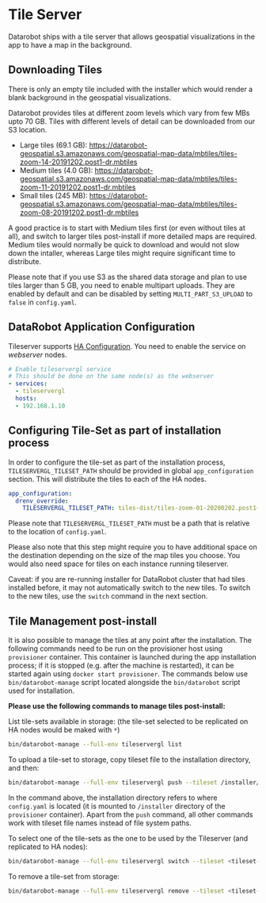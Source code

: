# Tile Server

Datarobot ships with a tile server that allows geospatial visualizations in the app to have a map in the background.

## Downloading Tiles

There is only an empty tile included with the installer which would render a blank background in the geospatial visualizations.

Datarobot provides tiles at different zoom levels which vary from few MBs upto 70 GB. Tiles with different levels of detail can be downloaded from our S3 location.

  * Large tiles (69.1 GB): https://datarobot-geospatial.s3.amazonaws.com/geospatial-map-data/mbtiles/tiles-zoom-14-20191202.post1-dr.mbtiles
  * Medium tiles (4.0 GB): https://datarobot-geospatial.s3.amazonaws.com/geospatial-map-data/mbtiles/tiles-zoom-11-20191202.post1-dr.mbtiles
  * Small tiles (245 MB): https://datarobot-geospatial.s3.amazonaws.com/geospatial-map-data/mbtiles/tiles-zoom-08-20191202.post1-dr.mbtiles

A good practice is to start with Medium tiles first (or even without tiles at all), and switch to larger tiles post-install if more detailed maps are required. Medium tiles would normally be quick to download and would not slow down the intaller, whereas Large tiles might require significant time to distribute.

Please note that if you use S3 as the shared data storage and plan to use tiles larger than 5 GB, you need to enable multipart uploads. They are enabled by default and can be disabled by setting `MULTI_PART_S3_UPLOAD` to `false` in `config.yaml`.

## DataRobot Application Configuration

Tileserver supports [HA Configuration](special-topics/ha-web-services.html). You need to enable the service on _webserver_ nodes.

```yaml
# Enable tileservergl service
# This should be done on the same node(s) as the webserver
- services:
  - tileservergl
  hosts:
  - 192.168.1.10

```

## Configuring Tile-Set as part of installation process

In order to configure the tile-set as part of the installation process, `TILESERVERGL_TILESET_PATH` should be provided in global `app_configuration` section. This will distribute the tiles to each of the HA nodes.


```yaml
app_configuration:
  drenv_override:
    TILESERVERGL_TILESET_PATH: tiles-dist/tiles-zoom-01-20200202.post1+dr.mbtiles
```

Please note that `TILESERVERGL_TILESET_PATH` must be a path that is relative to the location of `config.yaml`.

Please also note that this step might require you to have additional space on the destination depending on the size of the map tiles you choose. You would also need space for tiles on each instance running tileserver.

Caveat: if you are re-running installer for DataRobot cluster that had tiles installed before, it may not automatically switch to the new tiles. To switch to the new tiles, use the `switch` command in the next section.

## Tile Management post-install

It is also possible to manage the tiles at any point after the installation. The following commands need to be run on the provisioner host using `provisioner` container. This container is launched during the app installation process; if it is stopped (e.g. after the machine is restarted), it can be started again using `docker start provisioner`. The commands below use `bin/datarobot-manage` script located alongside the `bin/datarobot` script used for installation.

**Please use the following commands to manage tiles post-install:**

List tile-sets available in storage: (the tile-set selected to be replicated on HA nodes would be maked with `*`)
```bash
bin/datarobot-manage --full-env tileservergl list
```

To upload a tile-set to storage, copy tileset file to the installation directory, and then:
```bash
bin/datarobot-manage --full-env tileservergl push --tileset /installer/<tileset-path>
```
In the command above, the installation directory refers to where `config.yaml` is located (it is mounted to `/installer` directory of the `provisioner` container). Apart from the `push` command, all other commands work with tileset file names instead of file system paths.


To select one of the tile-sets as the one to be used by the Tileserver (and replicated to HA nodes):
```bash
bin/datarobot-manage --full-env tileservergl switch --tileset <tileset-name>
```

To remove a tile-set from storage:
```bash
bin/datarobot-manage --full-env tileservergl remove --tileset <tileset-name>
```
